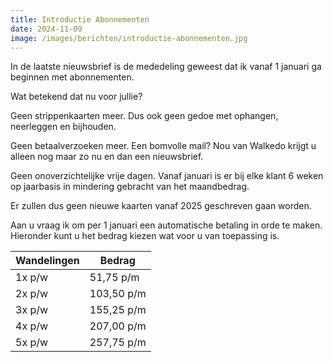 ```yaml
---
title: Introductie Abonnementen
date: 2024-11-09
image: /images/berichten/introductie-abonnementen.jpg
---
```


In de laatste nieuwsbrief is de mededeling geweest dat ik vanaf 1 januari ga beginnen met abonnementen.

Wat betekend dat nu voor jullie?

Geen strippenkaarten meer. Dus ook geen gedoe met ophangen, neerleggen en bijhouden.

Geen betaalverzoeken meer. Een bomvolle mail? Nou van Walkedo krijgt u alleen nog maar zo nu en dan een nieuwsbrief.

Geen onoverzichtelijke vrije dagen. Vanaf januari is er bij elke klant 6 weken op jaarbasis  in mindering gebracht van het maandbedrag.

Er zullen dus geen nieuwe kaarten vanaf 2025 geschreven gaan worden.

Aan u vraag ik om per 1 januari een automatische betaling in orde te maken. Hieronder kunt u het bedrag kiezen wat voor u van toepassing is.

| Wandelingen | Bedrag     |
|-------------|------------|
| 1x p/w      | 51,75 p/m  |
| 2x p/w      | 103,50 p/m |
| 3x p/w      | 155,25 p/m |
| 4x p/w      | 207,00 p/m |
| 5x p/w      | 257,75 p/m |